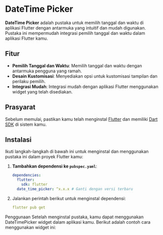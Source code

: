 # DateTime Picker

**DateTime Picker** adalah pustaka untuk memilih tanggal dan waktu di aplikasi Flutter dengan antarmuka yang intuitif dan mudah digunakan. Pustaka ini mempermudah integrasi pemilih tanggal dan waktu dalam aplikasi Flutter kamu.

## Fitur

- **Pemilih Tanggal dan Waktu**: Memilih tanggal dan waktu dengan antarmuka pengguna yang ramah.
- **Desain Kustomisasi**: Menyediakan opsi untuk kustomisasi tampilan dan perilaku pemilih.
- **Integrasi Mudah**: Integrasi mudah dengan aplikasi Flutter menggunakan widget yang telah disediakan.

## Prasyarat

Sebelum memulai, pastikan kamu telah menginstal [Flutter](https://flutter.dev/docs/get-started/install) dan memiliki [Dart SDK](https://dart.dev/get-dart) di sistem kamu.

## Instalasi

Ikuti langkah-langkah di bawah ini untuk menginstal dan menggunakan pustaka ini dalam proyek Flutter kamu:

1. **Tambahkan dependensi ke `pubspec.yaml`**:
   ```yaml
   dependencies:
     flutter:
       sdk: flutter
     date_time_picker: ^x.x.x # Ganti dengan versi terbaru
2. Jalankan perintah berikut untuk menginstal dependensi:
   ```yaml
   flutter pub get
Penggunaan
Setelah menginstal pustaka, kamu dapat menggunakan DateTimePicker widget dalam aplikasi kamu. Berikut adalah contoh cara menggunakan widget ini:
